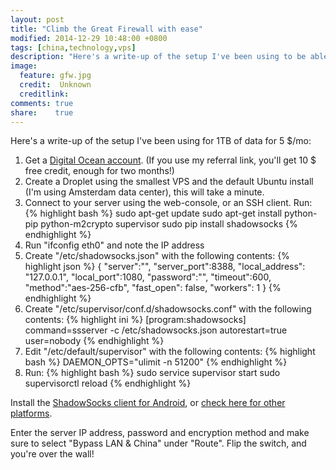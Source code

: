 ```yaml
---
layout: post
title: "Climb the Great Firewall with ease"
modified: 2014-12-29 10:48:00 +0800
tags: [china,technology,vps]
description: "Here's a write-up of the setup I've been using to be able to access the full internet from within China."
image:
  feature: gfw.jpg
  credit:  Unknown
  creditlink: 
comments: true
share:    true
---
```

Here's a write-up of the setup I've been using for 1TB of data for 5 $/mo:

1. Get a <a href="http://www.digitalocean.com/?refcode=dcdcc49d2169" target="_BLANK">Digital Ocean account</a>. (If you use my referral link, you'll get 10 $ free credit, enough for two months!)
2. Create a Droplet using the smallest VPS and the default Ubuntu install (I'm using Amsterdam data center), this will take a minute.
3. Connect to your server using the web-console, or an SSH client. Run:
  {% highlight bash %}
    sudo apt-get update
    sudo apt-get install python-pip python-m2crypto supervisor
    sudo pip install shadowsocks
  {% endhighlight %}
4. Run "ifconfig eth0" and note the IP address
5. Create "/etc/shadowsocks.json" with the following contents:
  {% highlight json %}
  {
    "server":"<YOUR IP ADDRESS>",
    "server_port":8388,
    "local_address": "127.0.0.1",
    "local_port":1080,
    "password":"<YOUR-PASSWORD>",
    "timeout":600,
    "method":"aes-256-cfb",
    "fast_open": false,
    "workers": 1
  }
  {% endhighlight %}
6. Create "/etc/supervisor/conf.d/shadowsocks.conf" with the following contents:
  {% highlight ini %}
    [program:shadowsocks] 
    command=ssserver -c /etc/shadowsocks.json
    autorestart=true
    user=nobody
  {% endhighlight %}
7. Edit "/etc/default/supervisor" with the following contents:
  {% highlight bash %}
    DAEMON_OPTS="ulimit -n 51200"
  {% endhighlight %}
8. Run:
  {% highlight bash %}
    sudo service supervisor start
    sudo supervisorctl reload
  {% endhighlight %}

Install the <a href="https://play.google.com/store/apps/details?id=com.github.shadowsocks" target="_BLANK">ShadowSocks client for Android</a>,
or <a href="http://shadowsocks.org/en/download/clients.html" target="_BLANK">check here for other platforms</a>.

Enter the server IP address, password and encryption method and make sure to select "Bypass LAN & China" under "Route". Flip the switch, and you're over the wall!